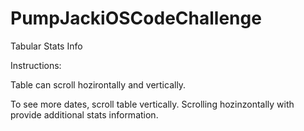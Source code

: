 # PumpJackiOSCodeChallenge
Tabular Stats Info

Instructions:

Table can scroll hozirontally and vertically.

To see more dates, scroll table vertically. Scrolling hozinzontally with provide additional stats information.
